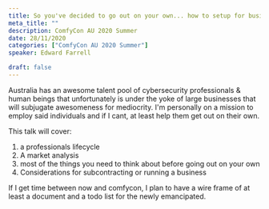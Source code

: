 ```yaml
---
title: So you've decided to go out on your own... how to setup for business or subcontracting
meta_title: ""
description: ComfyCon AU 2020 Summer
date: 28/11/2020
categories: ["ComfyCon AU 2020 Summer"]
speaker: Edward Farrell

draft: false
---
```

Australia has an awesome talent pool of cybersecurity professionals & human beings that unfortunately is under the yoke of large businesses that will subjugate awesomeness for mediocrity. I'm personally on a mission to employ said individuals and if I cant, at least help them get out on their own.

This talk will cover:
1) a professionals lifecycle
2) A market analysis
3) most of the things you need to think about before going out on your own
4) Considerations for subcontracting or running a business

If I get time between now and comfycon, I plan to have a wire frame of at least a document and a todo list for the newly emancipated.

